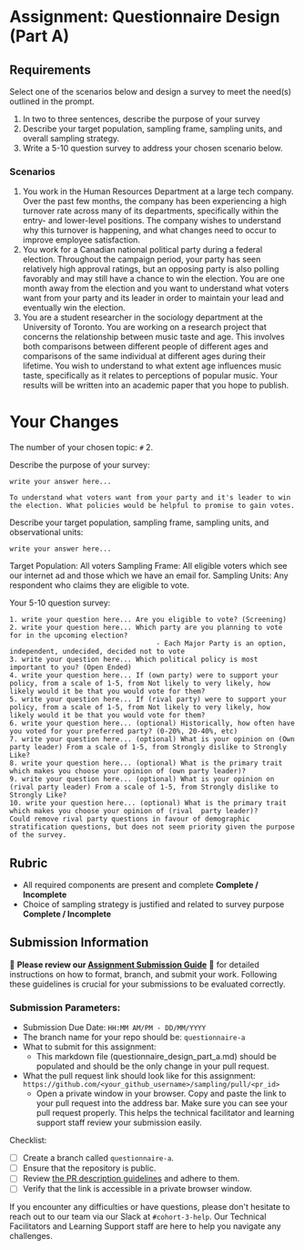 # Assignment: Questionnaire Design (Part A)

## Requirements
Select one of the scenarios below and design a survey to meet the need(s) outlined in the prompt.

1.	In two to three sentences, describe the purpose of your survey
2.	Describe your target population, sampling frame, sampling units, and overall sampling strategy.
3.	Write a 5-10 question survey to address your chosen scenario below.


### Scenarios
1.	You work in the Human Resources Department at a large tech company. Over the past few months, the company has been experiencing a high turnover rate across many of its departments, specifically within the entry- and lower-level positions. The company wishes to understand why this turnover is happening, and what changes need to occur to improve employee satisfaction.
2.	You work for a Canadian national political party during a federal election. Throughout the campaign period, your party has seen relatively high approval ratings, but an opposing party is also polling favorably and may still have a chance to win the election. You are one month away from the election and you want to understand what voters want from your party and its leader in order to maintain your lead and eventually win the election.
3.	You are a student researcher in the sociology department at the University of Toronto. You are working on a research project that concerns the relationship between music taste and age. This involves both comparisons between different people of different ages and comparisons of the same individual at different ages during their lifetime. You wish to understand to what extent age influences music taste, specifically as it relates to perceptions of popular music. Your results will be written into an academic paper that you hope to publish.


# Your Changes

The number of your chosen topic: `#` 2.

Describe the purpose of your survey:
```
write your answer here... 

To understand what voters want from your party and it's leader to win the election. What policies would be helpful to promise to gain votes.

```

Describe your target population, sampling frame, sampling units, and observational units:
```
write your answer here...
```
Target Population: All voters
Sampling Frame: All eligible voters which see our internet ad and those which we have an email for.
Sampling Units: Any respondent who claims they are eligible to vote.

Your 5-10 question survey:
```
1. write your question here... Are you eligible to vote? (Screening)
2. write your question here... Which party are you planning to vote for in the upcoming election?
                                    - Each Major Party is an option, independent, undecided, decided not to vote
3. write your question here... Which political policy is most important to you? (Open Ended)
4. write your question here... If (own party) were to support your policy, from a scale of 1-5, from Not likely to very likely, how likely would it be that you would vote for them?
5. write your question here... If (rival party) were to support your policy, from a scale of 1-5, from Not likely to very likely, how likely would it be that you would vote for them?
6. write your question here... (optional) Historically, how often have you voted for your preferred party? (0-20%, 20-40%, etc)
7. write your question here... (optional) What is your opinion on (Own party leader) From a scale of 1-5, from Strongly dislike to Strongly Like? 
8. write your question here... (optional) What is the primary trait which makes you choose your opinion of (own party leader)?
9. write your question here... (optional) What is your opinion on (rival party leader) From a scale of 1-5, from Strongly dislike to Strongly Like?
10. write your question here... (optional) What is the primary trait which makes you choose your opinion of (rival  party leader)?
Could remove rival party questions in favour of demographic stratification questions, but does not seem priority given the purpose of the survey.
```

## Rubric

-	All required components are present and complete **Complete / Incomplete**
-	Choice of sampling strategy is justified and related to survey purpose **Complete / Incomplete**

## Submission Information

🚨 **Please review our [Assignment Submission Guide](https://github.com/UofT-DSI/onboarding/blob/main/onboarding_documents/submissions.md)** 🚨 for detailed instructions on how to format, branch, and submit your work. Following these guidelines is crucial for your submissions to be evaluated correctly.

### Submission Parameters:
* Submission Due Date: `HH:MM AM/PM - DD/MM/YYYY`
* The branch name for your repo should be: `questionnaire-a`
* What to submit for this assignment:
    * This markdown file (questionnaire_design_part_a.md) should be populated and should be the only change in your pull request.
* What the pull request link should look like for this assignment: `https://github.com/<your_github_username>/sampling/pull/<pr_id>`
    * Open a private window in your browser. Copy and paste the link to your pull request into the address bar. Make sure you can see your pull request properly. This helps the technical facilitator and learning support staff review your submission easily.

Checklist:
- [ ] Create a branch called `questionnaire-a`.
- [ ] Ensure that the repository is public.
- [ ] Review [the PR description guidelines](https://github.com/UofT-DSI/onboarding/blob/main/onboarding_documents/submissions.md#guidelines-for-pull-request-descriptions) and adhere to them.
- [ ] Verify that the link is accessible in a private browser window.

If you encounter any difficulties or have questions, please don't hesitate to reach out to our team via our Slack at `#cohort-3-help`. Our Technical Facilitators and Learning Support staff are here to help you navigate any challenges.
